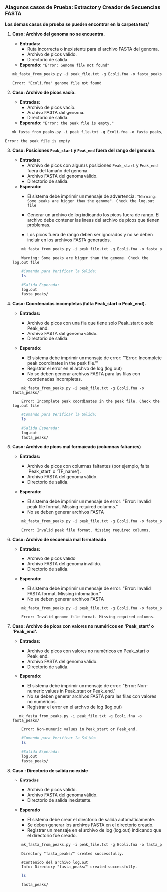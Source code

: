### Alagunos casos de Prueba: Extractor y Creador de Secuencias FASTA

**Los demas casos de prueba se pueden encontrar en la carpeta test/**

1.  **Caso: Archivo del genoma no se encuentra.**
    
    -   **Entradas:**
        -   Ruta incorrecta o inexistente para el archivo FASTA del genoma.
        -   Archivo de picos válido.
        -   Directorio de salida.
    -   **Esperado:** `"Error: Genome file not found"`
    
    ```python
    mk_fasta_from_peaks.py -i peak_file.txt -g Ecoli.fna -o fasta_peaks/ 
    ```
    ```
    Error: "Ecoli.fna" genome file not found
    ```
2.  **Caso: Archivo de picos vacío.**
    
    -   **Entradas:**
        -   Archivo de picos vacío.
        -   Archivo FASTA del genoma.
        -   Directorio de salida.
    -   **Esperado:** `"Error: the peak file is empty."`

 ```python
    mk_fasta_from_peaks.py -i peak_file.txt -g Ecoli.fna -o fasta_peaks/ 
```
  
```
Error: the peak file is empty
```

3.  **Caso: Posiciones `Peak_start` y `Peak_end` fuera del rango del genoma.**
    
    -   **Entradas:**
        -   Archivo de picos con algunas posiciones `Peak_start` y `Peak_end` fuera del tamaño del genoma.
        -   Archivo FASTA del genoma válido.
        -   Directorio de salida.
    -   **Esperado:**
        -   El sistema debe imprimir un mensaje de advertencia: `"Warning: Some peaks are bigger than the genome". Check the log.out file`
        
        -   Generar un archivo de log indicando los picos fuera de rango. El archivo debe contener las líneas del archivo de picos que tienen problemas.
        -   Los picos fuera de rango deben ser ignorados y no se deben incluir en los archivos FASTA generados.


    ```python
        mk_fasta_from_peaks.py -i peak_file.txt -g Ecoli.fna -o fasta_peaks/ 
    ```
    ```
        Warning: Some peaks are bigger than the genome. Check the log.out file
    ```
    ```bash
        #Comando para Verificar la Salida:
        ls
    ```

    ```bash
        #Salida Esperada:
        log.out
        fasta_peaks/
    ```

4. **Caso: Coordenadas incompletas (falta Peak_start o Peak_end).**

    - **Entradas:**
        - Archivo de picos con una fila que tiene solo Peak_start o solo Peak_end.
        - Archivo FASTA del genoma válido.
        - Directorio de salida.

    - **Esperado:**
        - El sistema debe imprimir un mensaje de error: '"Error: Incomplete peak coordinates in the peak file."'
        - Registrar el error en el archivo de log (log.out)
        - No se deben generar archivos FASTA para las filas con coordenadas incompletas.

    ```pyhton
        mk_fasta_from_peaks.py -i peak_file.txt -g Ecoli.fna -o fasta_peaks/
    ```

    ```
        Error: Incomplete peak coordinates in the peak file. Check the log.out file
    ```

    ```bash
        #Comando para Verificar la Salida:
        ls
    ```

    ```bash
        #Salida Esperada:
        log.out
        fasta_peaks/
    ```

5. **Caso: Archivo de picos mal formateado (columnas faltantes)**

    - **Entradas:**
        - Archivo de picos con columnas faltantes (por ejemplo, falta 'Peak_start' o 'TF_name').
        - Archivo FASTA del genoma válido.
        - Directorio de salida.
     
    - **Esperado:**
        - El sistema debe imprimir un mensaje de error: "Error: Invalid peak file format. Missing required columns."
        - No se deben generar archivos FASTA

    ```python
        mk_fasta_from_peaks.py -i peak_file.txt -g Ecoli.fna -o fasta_peaks/
    ```

    ```
        Error: Invalid peak file format. Missing required columns.
    ```

6. **Caso: Archivo de secuencia mal formateado**

     - **Entradas:**
        - Archivo de picos válido
        - Archivo FASTA del genoma inválido.
        - Directorio de salida.
     
    - **Esperado:**
        - El sistema debe imprimir un mensaje de error: "Error: Invalid FASTA format. Missing information."
        - No se deben generar archivos FASTA

    ```python
        mk_fasta_from_peaks.py -i peak_file.txt -g Ecoli.fna -o fasta_peaks/
    ```

    ```
        Error: Invalid genome file format. Missing required columns.
    ```

7. **Caso: Archivo de picos con valores no numéricos en 'Peak_start' o 'Peak_end'.**

    - **Entradas:**
        - Archivo de picos con valores no numéricos en Peak_start o Peak_end.
        - Archivo FASTA del genoma válido.
        - Directorio de salida.

    - **Esperado:**
        - El sistema debe imprimir un mensaje de error: "Error: Non-numeric values in Peak_start or Peak_end."
        - No se deben generar archivos FASTA para las filas con valores no numéricos.
        - Registrar el error en el archivo de log (log.out)

     ```pyhton
        mk_fasta_from_peaks.py -i peak_file.txt -g Ecoli.fna -o fasta_peaks/
    ```

    ```
        Error: Non-numeric values in Peak_start or Peak_end.
    ```

    ```bash
        #Comando para Verificar la Salida:
        ls
    ```

    ```bash
        #Salida Esperada:
        log.out
        fasta_peaks/
    ```

8. **Caso : Directorio de salida no existe**

    - **Entradas**
        - Archivo de picos válido.
        - Archivo FASTA del genoma válido.
        - Directorio de salida inexistente.

    - **Esperado**
        - El sistema debe crear el directorio de salida automáticamente.
        - Se deben generar los archivos FASTA en el directorio creado.
        - Registrar un mensaje en el archivo de log (log.out) indicando que el directorio fue creado.
     

    ```python
        mk_fasta_from_peaks.py -i peak_file.txt -g Ecoli.fna -o fasta_peaks/
    ```

    ```
        Directory "fasta_peaks/" created successfully.
    ```

    ```
        #Contenido del archivo log.out
        Info: Directory "fasta_peaks/" created successfully.
    ```

    ```bash
        ls
    ```

    ```bash
        fasta_peaks/
    ```

